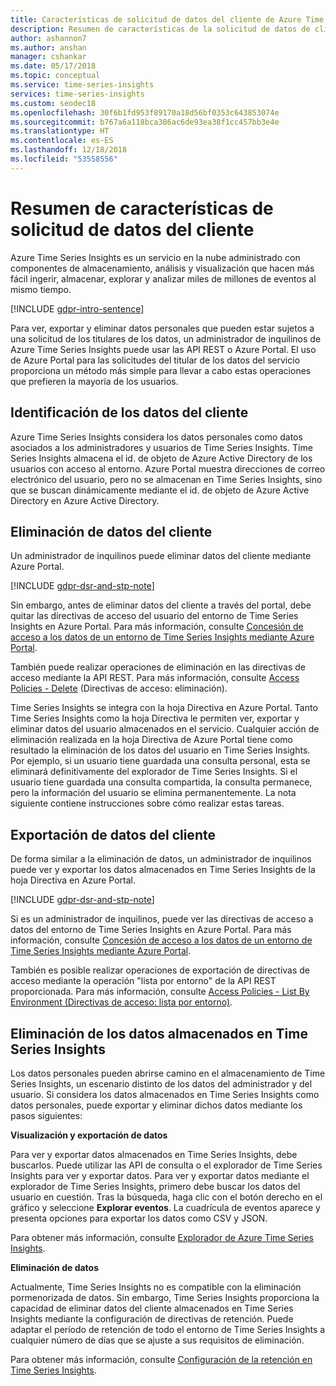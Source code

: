 ```yaml
---
title: Características de solicitud de datos del cliente de Azure Time Series Insights | Microsoft Docs
description: Resumen de características de la solicitud de datos de clientes de Azure Time Series Insights.
author: ashannon7
ms.author: anshan
manager: cshankar
ms.date: 05/17/2018
ms.topic: conceptual
ms.service: time-series-insights
services: time-series-insights
ms.custom: seodec18
ms.openlocfilehash: 30f6b1fd953f89170a18d56bf0353c643853074e
ms.sourcegitcommit: b767a6a118bca386ac6de93ea38f1cc457bb3e4e
ms.translationtype: HT
ms.contentlocale: es-ES
ms.lasthandoff: 12/18/2018
ms.locfileid: "53558556"
---
```

# <a name="summary-of-customer-data-request-features"></a>Resumen de características de solicitud de datos del cliente

Azure Time Series Insights es un servicio en la nube administrado con componentes de almacenamiento, análisis y visualización que hacen más fácil ingerir, almacenar, explorar y analizar miles de millones de eventos al mismo tiempo.

[!INCLUDE [gdpr-intro-sentence](../../includes/gdpr-intro-sentence.md)]

Para ver, exportar y eliminar datos personales que pueden estar sujetos a una solicitud de los titulares de los datos, un administrador de inquilinos de Azure Time Series Insights puede usar las API REST o Azure Portal. El uso de Azure Portal para las solicitudes del titular de los datos del servicio proporciona un método más simple para llevar a cabo estas operaciones que prefieren la mayoría de los usuarios.

## <a name="identifying-customer-data"></a>Identificación de los datos del cliente

Azure Time Series Insights considera los datos personales como datos asociados a los administradores y usuarios de Time Series Insights. Time Series Insights almacena el id. de objeto de Azure Active Directory de los usuarios con acceso al entorno. Azure Portal muestra direcciones de correo electrónico del usuario, pero no se almacenan en Time Series Insights, sino que se buscan dinámicamente mediante el id. de objeto de Azure Active Directory en Azure Active Directory.

## <a name="deleting-customer-data"></a>Eliminación de datos del cliente

Un administrador de inquilinos puede eliminar datos del cliente mediante Azure Portal.

[!INCLUDE [gdpr-dsr-and-stp-note](../../includes/gdpr-dsr-and-stp-note.md)]

Sin embargo, antes de eliminar datos del cliente a través del portal, debe quitar las directivas de acceso del usuario del entorno de Time Series Insights en Azure Portal. Para más información, consulte [Concesión de acceso a los datos de un entorno de Time Series Insights mediante Azure Portal](time-series-insights-data-access.md).

También puede realizar operaciones de eliminación en las directivas de acceso mediante la API REST. Para más información, consulte [Access Policies - Delete](https://docs.microsoft.com/rest/api/time-series-insights-management/accesspolicies/delete) (Directivas de acceso: eliminación).

Time Series Insights se integra con la hoja Directiva en Azure Portal. Tanto Time Series Insights como la hoja Directiva le permiten ver, exportar y eliminar datos del usuario almacenados en el servicio. Cualquier acción de eliminación realizada en la hoja Directiva de Azure Portal tiene como resultado la eliminación de los datos del usuario en Time Series Insights. Por ejemplo, si un usuario tiene guardada una consulta personal, esta se eliminará definitivamente del explorador de Time Series Insights. Si el usuario tiene guardada una consulta compartida, la consulta permanece, pero la información del usuario se elimina permanentemente. La nota siguiente contiene instrucciones sobre cómo realizar estas tareas.

## <a name="exporting-customer-data"></a>Exportación de datos del cliente

De forma similar a la eliminación de datos, un administrador de inquilinos puede ver y exportar los datos almacenados en Time Series Insights de la hoja Directiva en Azure Portal.

[!INCLUDE [gdpr-dsr-and-stp-note](../../includes/gdpr-dsr-and-stp-note.md)]

Si es un administrador de inquilinos, puede ver las directivas de acceso a datos del entorno de Time Series Insights en Azure Portal. Para más información, consulte [Concesión de acceso a los datos de un entorno de Time Series Insights mediante Azure Portal](time-series-insights-data-access.md).

También es posible realizar operaciones de exportación de directivas de acceso mediante la operación "lista por entorno" de la API REST proporcionada. Para más información, consulte [Access Policies - List By Environment (Directivas de acceso: lista por entorno)](https://docs.microsoft.com/rest/api/time-series-insights-management/accesspolicies/listbyenvironment).

## <a name="to-delete-data-stored-within-time-series-insights"></a>Eliminación de los datos almacenados en Time Series Insights

Los datos personales pueden abrirse camino en el almacenamiento de Time Series Insights, un escenario distinto de los datos del administrador y del usuario. Si considera los datos almacenados en Time Series Insights como datos personales, puede exportar y eliminar dichos datos mediante los pasos siguientes:

**Visualización y exportación de datos**

Para ver y exportar datos almacenados en Time Series Insights, debe buscarlos. Puede utilizar las API de consulta o el explorador de Time Series Insights para ver y exportar datos. Para ver y exportar datos mediante el explorador de Time Series Insights, primero debe buscar los datos del usuario en cuestión. Tras la búsqueda, haga clic con el botón derecho en el gráfico y seleccione **Explorar eventos**. La cuadrícula de eventos aparece y presenta opciones para exportar los datos como CSV y JSON.

Para obtener más información, consulte [Explorador de Azure Time Series Insights](time-series-insights-explorer.md).

**Eliminación de datos**

Actualmente, Time Series Insights no es compatible con la eliminación pormenorizada de datos. Sin embargo, Time Series Insights proporciona la capacidad de eliminar datos del cliente almacenados en Time Series Insights mediante la configuración de directivas de retención. Puede adaptar el período de retención de todo el entorno de Time Series Insights a cualquier número de días que se ajuste a sus requisitos de eliminación.

Para obtener más información, consulte [Configuración de la retención en Time Series Insights](time-series-insights-how-to-configure-retention.md).